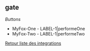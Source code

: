 ## gate

*Buttons*
- MyFox-One - LABEL-1|performeOne
- MyFox-Two - LABEL-1|performeTwo


[Retour liste des integrations](../../integration.md)
